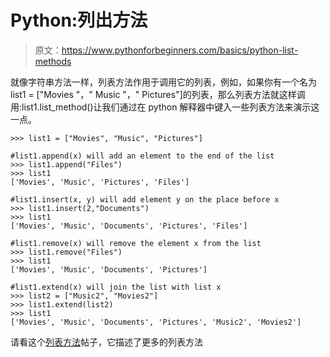 # Python:列出方法

> 原文：<https://www.pythonforbeginners.com/basics/python-list-methods>

就像字符串方法一样，列表方法作用于调用它的列表，例如，如果你有一个名为 list1 = ["Movies "，" Music "，" Pictures"]的列表，那么列表方法就这样调用:list1.list_method()让我们通过在 python 解释器中键入一些列表方法来演示这一点。

```
>>> list1 = ["Movies", "Music", "Pictures"]

#list1.append(x) will add an element to the end of the list
>>> list1.append("Files")
>>> list1
['Movies', 'Music', 'Pictures', 'Files']

#list1.insert(x, y) will add element y on the place before x
>>> list1.insert(2,"Documents")
>>> list1
['Movies', 'Music', 'Documents', 'Pictures', 'Files']

#list1.remove(x) will remove the element x from the list
>>> list1.remove("Files")
>>> list1
['Movies', 'Music', 'Documents', 'Pictures']

#list1.extend(x) will join the list with list x
>>> list2 = ["Music2", "Movies2"]
>>> list1.extend(list2)
>>> list1
['Movies', 'Music', 'Documents', 'Pictures', 'Music2', 'Movies2'] 
```

请看这个[列表方法](https://www.pythonforbeginners.com/basics/lists-methods "Python List Methods")帖子，它描述了更多的列表方法